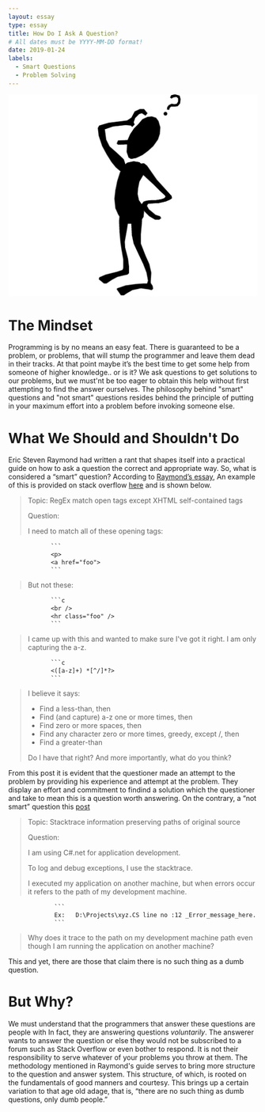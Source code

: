 ```yaml
---
layout: essay
type: essay
title: How Do I Ask A Question?
# All dates must be YYYY-MM-DD format!
date: 2019-01-24
labels:
  - Smart Questions
  - Problem Solving
---
```


 <img class="ui small right floated spaced image" src="../images/essays/confused-man.jpg">
 
# The Mindset
Programming is by no means an easy feat. There is guaranteed to be a problem, or problems, that will stump the programmer and leave them dead in their tracks. At that point maybe it’s the best time to get some help from someone of higher knowledge.. or is it? We ask questions to get solutions to our problems, but we must'nt be too eager to obtain this help without first attempting to find the answer ourselves. The philosophy behind "smart" questions and "not smart" questions resides behind the principle of putting in your maximum effort into a problem before invoking someone else.

# What We Should and Shouldn't Do
Eric Steven Raymond had written a rant that shapes itself into a practical guide on how to ask a question the correct and appropriate way. So, what is considered a “smart” question? According to [Raymond’s essay](http://www.catb.org/esr/faqs/smart-questions.html),  An example of this is provided on stack overflow [here](https://stackoverflow.com/questions/1732348/regex-match-open-tags-except-xhtml-self-contained-tags/1732454#1732454) and is shown below.

<blockquote>
  
Topic: RegEx match open tags except XHTML self-contained tags

  
Question: 

I need to match all of these opening tags:
</blockquote>

                ```
                <p>
                <a href="foo">
                ```

<blockquote>
But not these:
</blockquote>

                ```c
                <br />
                <hr class="foo" />
                ```

<blockquote>
I came up with this and wanted to make sure I've got it right. I am only capturing the a-z.
</blockquote>

                ```c
                <([a-z]+) *[^/]*?>
                ```

<blockquote>
I believe it says:

- Find a less-than, then
- Find (and capture) a-z one or more times, then
- Find zero or more spaces, then
- Find any character zero or more times, greedy, except /, then
- Find a greater-than

Do I have that right? And more importantly, what do you think?

</blockquote>

From this post it is evident that the questioner made an attempt to the problem by providing his experience and attempt at the problem. They display an effort and commitment to findind a solution which the questioner and take to mean this is a question worth answering. On the contrary, a “not smart” question this [post](https://stackoverflow.com/questions/388470/stacktrace-information-preserving-paths-of-original-source?answertab=votes#tab-top)

<blockquote>
 Topic: Stacktrace information preserving paths of original source

 Question:

 I am using C#.net for application development.

 To log and debug exceptions, I use the stacktrace.

 I executed my application on another machine, but when errors occur it refers to the path of my development machine.
</blockquote>

                 ```
                 Ex:   D:\Projects\xyz.CS line no :12 _Error_message_here.
                 ```
 
<blockquote>
 Why does it trace to the path on my development machine path even though I am running the application on another machine?
</blockquote>



This and yet, there are those that claim there is no such thing as a dumb question.

# But Why?
We must understand that the programmers that answer these questions are people with In fact, they are answering questions <i>voluntarily</i>. The answerer wants to answer the question or else they would not be subscribed to a forum such as Stack Overflow or even bother to respond. It is not their responsibility to serve whatever of your problems you throw at them. The methodology mentioned in Raymond's guide serves to bring more structure to the question and answer system. This structure, of which, is rooted on the fundamentals of good manners and courtesy. This brings up a certain variation to that age old adage, that is, “there are no such thing as dumb questions, only dumb people.”

